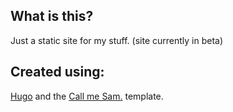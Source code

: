 What is this?
---
Just a static site for my stuff. (site currently in beta)

Created using:
---
[Hugo](https://gohugo.io/) and the [Call me Sam.](https://themes.gohugo.io/hugo-theme-sam/) template.